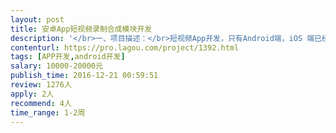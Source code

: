 ```yaml
---                
layout: post       
title: 安卓App短视频录制合成模块开发           
description: '</br>一、项目描述：</br>短视频App开发，只有Android端，iOS 端已经开发完毕,主要实现短视频录制和合成功能</br></br>二、主要功能点：</br>录制一段视频,然后将录制的视频合成到已有的同样长度的视频上</br></br>三、可参考产品：</br>iOS端,名称叫:大头秀,链接如下</br>https://itunes.apple.com/cn/app/id1156043950 </br></br>四、人员要求：</br>1、短视频合成经验</br>2、良好的沟通能力和契约精神。</br>'     
contenturl: https://pro.lagou.com/project/1392.html      
tags: [APP开发,android开发]            
salary: 10000-20000元          
publish_time: 2016-12-21 00:59:51         
review: 1276人                   
apply: 2人                   
recommend: 4人                   
time_range: 1-2周              
---                 
```

